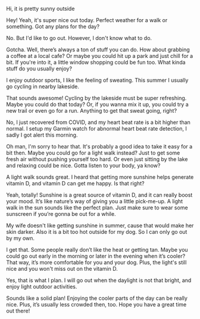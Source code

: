Hi, it is pretty sunny outside

Hey! Yeah, it's super nice out today. Perfect weather for a walk or something. Got any plans for the day?

No. But I'd like to go out. However, I don't know what to do.

Gotcha. Well, there’s always a ton of stuff you can do. How about grabbing a coffee at a local cafe? Or maybe you could hit up a park and just chill for a bit. If you're into it, a little window shopping could be fun too. What kinda stuff do you usually enjoy?

I enjoy outdoor sports, I like the feeling of sweating. This summer I usually go cycling in nearby lakeside. 

That sounds awesome! Cycling by the lakeside must be super refreshing. Maybe you could do that today? Or, if you wanna mix it up, you could try a new trail or even go for a run. Anything to get that sweat going, right?

No, I just recovered from COVID, and my heart beat rate is a bit higher than normal. I setup my Garmin watch for abnormal heart beat rate detection, I sadly I got alert this morning.

Oh man, I'm sorry to hear that. It's probably a good idea to take it easy for a bit then. Maybe you could go for a light walk instead? Just to get some fresh air without pushing yourself too hard. Or even just sitting by the lake and relaxing could be nice. Gotta listen to your body, ya know?

A light walk sounds great. I heard that getting more sunshine helps generate vitamin D, and vitamin D can get me happy. Is that right?

Yeah, totally! Sunshine is a great source of vitamin D, and it can really boost your mood. It’s like nature’s way of giving you a little pick-me-up. A light walk in the sun sounds like the perfect plan. Just make sure to wear some sunscreen if you’re gonna be out for a while.

My wife doesn't like getting sunshine in summer, cause that would make her skin darker. Also it is a bit too hot outside for my dog. So I can only go out by my own.

I get that. Some people really don’t like the heat or getting tan. Maybe you could go out early in the morning or later in the evening when it’s cooler? That way, it’s more comfortable for you and your dog. Plus, the light's still nice and you won't miss out on the vitamin D.

Yes, that is what I plan. I will go out when the daylight is not that bright, and enjoy light outdoor activities.

Sounds like a solid plan! Enjoying the cooler parts of the day can be really nice. Plus, it’s usually less crowded then, too. Hope you have a great time out there!